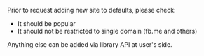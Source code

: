 Prior to request adding new site to defaults, please check:

- It should be popular
- It should not be restricted to single domain (fb.me and others)

Anything else can be added via library API at user's side.
